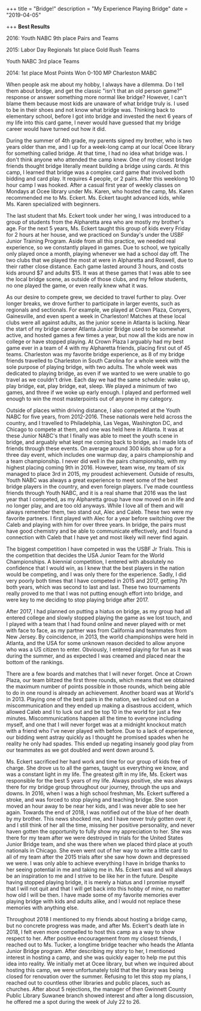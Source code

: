 +++
title = "Bridge!"
description = "My Experience Playing Bridge"
date = "2019-04-05"

+++
**Best Results**

2016: Youth NABC 9th place Pairs and Teams 

2015: Labor Day Regionals 1st place Gold Rush Teams 

Youth NABC 3rd place Teams 

2014: 1st place Most Points Won 0-100 MP Charleston MABC



When people ask me about my hobby, I always have a dilemma. Do I tell them about bridge, and get the classic "isn't that an old person game?" response or answer something more normal like bridge? However, I can't blame them because most kids are unaware of what bridge truly is. I used to be in their shoes and not know what bridge was. Thinking back to elementary school, before I got into bridge and invested the next 6 years of my life into this card game, I never would have guessed that my bridge career would have turned out how it did. 

During the summer of 4th grade, my parents signed my brother, who is two years older than me, and I up for a week-long camp at our local Ocee library for something called bridge. At that time, I had no idea what bridge was. I don't think anyone who attended the camp knew. One of my closest bridge friends thought bridge literally meant building a bridge using cards. At this camp, I learned that bridge was a complex card game that involved both bidding and card play. It requires 4 people, or 2 pairs. After this weeklong 10 hour camp I was hooked. After a casual first year of weekly classes on Mondays at Ocee library under Ms. Karen, who hosted the camp, Ms. Karen recommended me to Ms. Eckert. Ms. Eckert taught advanced kids, while Ms. Karen specialized with beginners. 

The last student that Ms. Eckert took under her wing, I was introduced to a group of students from the Alpharetta area who are mostly my brother's age. For the next 5 years, Ms. Eckert taught this group of kids every Friday for 2 hours at her house, and we practiced on Sunday's under the USBF Junior Training Program. Aside from all this practice, we needed real experience, so we constantly played in games. Due to school, we typically only played once a month, playing whenever we had a school day off. The two clubs that we played the most at were in Alpharetta and Roswell, due to their rather close distance. Each game lasted around 3 hours, and costs kids around $7 and adults $15. It was at these games that I was able to see the local bridge scene, as outside of those clubs, and my fellow students, no one played the game, or even really knew what it was. 

As our desire to compete grew, we decided to travel further to play. Over longer breaks, we drove further to participate in larger events, such as regionals and sectionals. For example, we played at Crown Plaza, Conyers, Gainesville, and even spent a week in Charleston! Matches at these local clubs were all against adults, as the junior scene in Atlanta is lacking. Near the start of my bridge career Atlanta Junior Bridge used to be somewhat active, and hosted games a few times a year, but now all the kids are now in college or have stopped playing. At Crown Plaza I arguably had my best game ever in a team of 4 with my Alpharetta friends, placing first out of 45 teams. Charleston was my favorite bridge experience, as 8 of my bridge friends travelled to Charleston in South Carolina for a whole week with the sole purpose of playing bridge, with two adults. The whole week was dedicated to playing bridge, as even if we wanted to we were unable to go travel as we couldn't drive. Each day we had the same schedule: wake up, play bridge, eat, play bridge, eat, sleep. We played a minimum of two games, and three if we woke up early enough. I played and performed well enough to win the most masterpoints out of anyone in my category. 

Outside of places within driving distance, I also competed at the Youth NABC for five years, from 2012-2016. These nationals were held across the country, and I travelled to Philadelphia, Las Vegas, Washington DC, and Chicago to compete at them, and one was held here in Atlanta. It was at these Junior NABC's that I finally was able to meet the youth scene in bridge, and arguably what kept me coming back to bridge, as I made lots of friends through these events. On average around 300 kids show up for a three day event, which includes one warmup day, a pairs championship and a team championship. I never did well in the pairs championship, with my highest placing coming 9th in 2016. However, team wise, my team of six managed to place 3rd in 2015, my proudest achievement. Outside of results, Youth NABC was always a great experience to meet some of the best bridge players in the country, and even foreign players. I've made countless friends through Youth NABC, and it is a real shame that 2016 was the last year that I competed, as my Alpharetta group have now moved on in life and no longer play, and are too old anyways. While I love all of them and will always remember them, two stand out, Alec and Caleb. These two were my favorite partners. I first played with Alec for a year before switching over the Caleb and playing with him for over three years. In bridge, the pairs must have good chemistry and be able to communicate effectively, and I found a connection with Caleb that I have yet and most likely will never find again. 

The biggest competition I have competed in was the USBF Jr Trials. This is the competition that decides the USA Junior Team for the World Championships. A biennial competition, I entered with absolutely no confidence that I would win, as I knew that the best players in the nation would be competing, and I was only there for the experience. Sadly, I did very poorly both times that I have competed in 2015 and 2017, getting 7th both years, which was second to last and last. These two tournaments really proved to me that I was not putting enough effort into bridge, and were key to me deciding to stop playing bridge after 2017. 

After 2017, I had planned on putting a hiatus on bridge, as my group had all entered college and slowly stopped playing the game as we lost touch, and I played with a team that I had found online and never played with or met with face to face, as my partner was from California and teammates from New Jersey. By coincidence, in 2013, the world championships were held in Atlanta, and the USA for some unknown reason decided to allow anyone who was a US citizen to enter. Obviously, I entered playing for fun as it was during the summer, and as expected I was creamed and placed near the bottom of the rankings. 

There are a few boards and matches that I will never forget. Once at Crown Plaza, our team blitzed the first three rounds, which means that we obtained the maximum number of points possible in those rounds, which being able to do in one round is already an achievement. Another board was at World's in 2013. Playing one of the best pairs in the nation, we lucked out on a miscommunication and they ended up making a disastrous accident, which allowed Caleb and I to luck out and be top 10 in the world for just a few minutes. Miscommunications happen all the time to everyone including myself, and one that I will never forget was at a midnight knockout match with a friend who I've never played with before. Due to a lack of experience, our bidding went astray quickly as I thought he promised spades when he reality he only had spades. This ended up negating insanely good play from our teammates as we got doubled and went down around 5.  

Ms. Eckert sacrificed her hard work and time for our group of kids free of charge. She drove us to all the games, taught us everything we know, and was a constant light in my life. The greatest gift in my life, Ms. Eckert was responsible for the best 5 years of my life. Always positive, she was always there for my bridge group throughout our journey, through the ups and downs. In 2016, when I was a high school freshman, Ms. Eckert suffered a stroke, and was forced to stop playing and teaching bridge. She soon moved an hour away to be near her kids, and I was never able to see her again. Towards the end of 2018, I was notified out of the blue of her death by my brother. This news shocked me, and I have never truly gotten over it, and I still think of her all the time, missing her positive personality, and never haven gotten the opportunity to fully show my appreciation to her. She was there for my team after we were destroyed in trials for the United States Junior Bridge team, and she was there when we placed third place at youth nationals in Chicago. She even went out of her way to write a little card to all of my team after the 2015 trials after she saw how down and depressed we were. I was only able to achieve everything I have in bridge thanks to her seeing potential in me and taking me in. Ms. Eckert was and will always be an inspiration to me and I strive to be like her in the future. Despite having stopped playing bridge, it is merely a hiatus and I promise myself that I will not quit and that I will get back into this hobby of mine, no matter how old I will be then. I have made some of my favorite memories ever playing bridge with kids and adults alike, and I would not replace these memories with anything else. 

Throughout 2018 I mentioned to my friends about hosting a bridge camp, but no concrete progress was made, and after Ms. Eckert's death late in 2018, I felt even more compelled to host this camp as a way to show respect to her. After positive encouragement from my closest friends, I reached out to Ms. Tucker, a longtime bridge teacher who heads the Atlanta Junior Bridge program. After describing my story to her, I mentioned interest in hosting a camp, and she was quickly eager to help me put this idea into reality. We initially met at Ocee library, but when we inquired about hosting this camp, we were unfortunately told that the library was being closed for renovation over the summer. Refusing to let this stop my plans, I reached out to countless other libraries and public places, such as churches. After about 5 rejections, the manager of then Gwinnett County Public Library Suwanee branch showed interest and after a long discussion, he offered me a spot during the week of July 22 to 26. 
